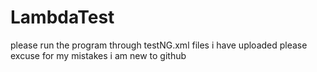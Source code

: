 # LambdaTest
please run the program through testNG.xml files i have uploaded
please excuse for my mistakes i am new to github
